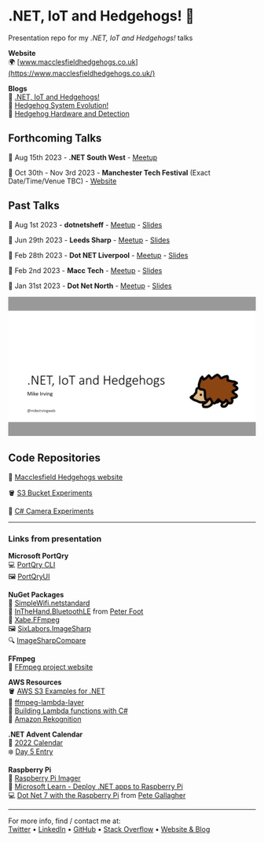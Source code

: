 # .NET, IoT and Hedgehogs! 🦔
Presentation repo for my _.NET, IoT and Hedgehogs!_ talks

**Website**  
🌍 [www.macclesfieldhedgehogs.co.uk](https://www.macclesfieldhedgehogs.co.uk/)

**Blogs**  
📖 [.NET, IoT and Hedgehogs!](https://www.mike-irving.co.uk/web-design-blog/?blogid=122)  
📖 [Hedgehog System Evolution!](https://www.mike-irving.co.uk/web-design-blog/?blogid=123)  
📖 [Hedgehog Hardware and Detection](https://www.mike-irving.co.uk/web-design-blog/?blogid=124)  

## Forthcoming Talks
📅 Aug 15th 2023 - **.NET South West** - [Meetup](https://www.meetup.com/dotnetsouthwest/events/295066920/)  

📅 Oct 30th - Nov 3rd 2023 - **Manchester Tech Festival** (Exact Date/Time/Venue TBC) - [Website](https://www.manchestertechfestival.co.uk/)  

## Past Talks  
📅 Aug 1st 2023 - **dotnetsheff** - [Meetup](https://www.meetup.com/dotnetsheff/events/294085807/) - [Slides](https://mikeirvingweb.s3.amazonaws.com/dotnet-iot-and-hedgehogs/presentations/2023/2023-08-01-dotnetsheff/mike-irving-dotnet-iot-and-hedgehogs.pptx)  

📅 Jun 29th 2023 - **Leeds Sharp** - [Meetup](https://www.meetup.com/leeds-sharp/events/293228795) - [Slides](https://mikeirvingweb.s3.amazonaws.com/dotnet-iot-and-hedgehogs/presentations/2023/2023-06-29-leeds-sharp/mike-irving-dotnet-iot-and-hedgehogs.pptx)  

📅 Feb 28th 2023 - **Dot NET Liverpool** - [Meetup](https://www.meetup.com/dot-net-liverpool/events/291461997/) - [Slides](https://mikeirvingweb.s3.amazonaws.com/dotnet-iot-and-hedgehogs/presentations/2023/2023-02-28-dot-net-liverpool/mike-irving-dotnet-iot-and-hedgehogs.pptx)  

📅 Feb 2nd 2023 - **Macc Tech** - [Meetup](https://www.meetup.com/macctech/events/288873927/) - [Slides](https://mikeirvingweb.s3.amazonaws.com/dotnet-iot-and-hedgehogs/presentations/2023/2023-02-02-macc-tech/mike-irving-dotnet-iot-and-hedgehogs.pptx)  

📅 Jan 31st 2023 - **Dot Net North** - [Meetup](https://www.meetup.com/dotnetnorth/events/290851422/) - [Slides](https://mikeirvingweb.s3.amazonaws.com/dotnet-iot-and-hedgehogs/presentations/2023/2023-01-31-dot-net-north/mike-irving-dotnet-iot-and-hedgehogs.pptx)  

![.NET, Iot and Hedgehogs!](dotnet-iot-and-hedgehogs.png)

## Code Repositories

🦔 [Macclesfield Hedgehogs website](https://github.com/mikeirvingweb/macclesfield-hedgehogs)  

🪣 [S3 Bucket Experiments](https://github.com/mikeirvingweb/S3BucketExperiments)  

🎥 [C# Camera Experiments](https://github.com/mikeirvingweb/CameraExperiments)  

---

### Links from presentation

**Microsoft PortQry**  
💻 [PortQry CLI](https://www.microsoft.com/en-us/download/details.aspx?id=17148)  
🖼️ [PortQryUI](https://www.microsoft.com/en-us/download/details.aspx?id=24009)  

**NuGet Packages**   
📶 [SimpleWifi.netstandard](https://www.nuget.org/packages/SimpleWifi.netstandard/)  
🔵 [InTheHand.BluetoothLE](https://www.nuget.org/packages/InTheHand.BluetoothLE) from [Peter Foot](twitter.com/PeterFoot)  
📼 [Xabe.FFmpeg](https://www.nuget.org/packages/Xabe.FFmpeg)  
🖼️ [SixLabors.ImageSharp](https://www.nuget.org/packages/SixLabors.ImageSharp)  
🔍 [ImageSharpCompare](https://www.nuget.org/packages/ImageSharpCompare/)  

**FFmpeg**  
📼 [FFmpeg project website](https://ffmpeg.org/)

**AWS Resources**  
🪣 [AWS S3 Examples for .NET](https://github.com/awsdocs/aws-doc-sdk-examples/tree/main/dotnetv3/S3)  
📼 [ffmpeg-lambda-layer](https://serverlessrepo.aws.amazon.com/applications/us-east-1/145266761615/ffmpeg-lambda-layer)  
🧩 [Building Lambda functions with C#](https://docs.aws.amazon.com/lambda/latest/dg/lambda-csharp.html)  
🔬 [Amazon Rekognition](https://aws.amazon.com/rekognition/)  

**.NET Advent Calendar**  
🎄 [2022 Calendar](https://dotnet.christmas/2022)  
❄️ [Day 5 Entry](https://dotnet.christmas/2022/5)  

**Raspberry Pi**  
🍓 [Raspberry Pi Imager](https://www.raspberrypi.com/software/)  
📔 [Microsoft Learn - Deploy .NET apps to Raspberry Pi](https://learn.microsoft.com/en-us/dotnet/iot/deployment)  
💻 [Dot Net 7 with the Raspberry Pi](https://github.com/pjgpetecodes/dotnet7pi) from [Pete Gallagher](twitter.com/pete_codes)  

---
For more info, find / contact me at:  
[Twitter](https://twitter.com/mikeirvingweb) • [LinkedIn](https://www.linkedin.com/in/mikeirving) • [GitHub](https://github.com/mikeirvingweb) • [Stack Overflow](https://stackoverflow.com/users/482901/mike-irving) • [Website & Blog](https://www.mike-irving.co.uk/)
